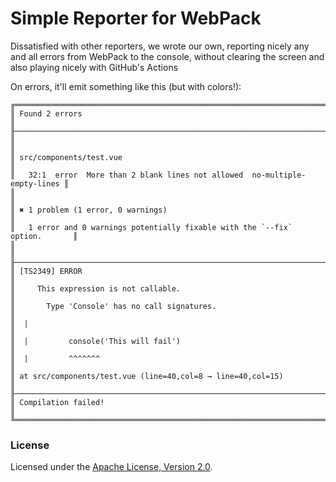 # Simple Reporter for WebPack

Dissatisfied with other reporters, we wrote our own, reporting nicely any and
all errors from WebPack to the console, without clearing the screen and also
playing nicely with GitHub's Actions

On errors, it'll emit something like this (but with colors!):

```
╔═════════════════════════════════════════════════════════════════════════════╗
║ Found 2 errors                                                              ║
╟─────────────────────────────────────────────────────────────────────────────╢
║                                                                             ║
║ src/components/test.vue                                                     ║
║   32:1  error  More than 2 blank lines not allowed  no-multiple-empty-lines ║
║                                                                             ║
║ ✖ 1 problem (1 error, 0 warnings)                                           ║
║   1 error and 0 warnings potentially fixable with the `--fix` option.       ║
║                                                                             ║
╟─────────────────────────────────────────────────────────────────────────────╢
║ [TS2349] ERROR                                                              ║
║     This expression is not callable.                                        ║
║       Type 'Console' has no call signatures.                                ║
║  |                                                                          ║
║  |         console('This will fail')                                        ║
║  |         ^^^^^^^                                                          ║
║ at src/components/test.vue (line=40,col=8 → line=40,col=15)                 ║
╟─────────────────────────────────────────────────────────────────────────────╢
║ Compilation failed!                                                         ║
╚═════════════════════════════════════════════════════════════════════════════╝
```

### License

Licensed under the [Apache License, Version 2.0](LICENSE.md).

